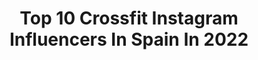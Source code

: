 ---
title: Top 10 Crossfit Instagram Influencers In Spain In 2022
description: >-
  Find top crossfit Instagram influencers in Spain in 2022. Most popular hashtags: #crossfit #travel #naturaleza.
platform: Instagram
hits: 136
text_top: See the top-rated Instagram accounts on inBeat.
text_bottom: inBeat aggregates 136 Instagram influencers like this in Spain for you to contact.
profiles:
  - username: "chamborodriguez"
    fullname: >-
      Salvador Rodríguez de Burgos
    bio: >-
      1989 San Fernando | CADIZ | • Un buen cafe ☕️ • Un lugar que explorar 🌍 • CrossFit 🏋🏼‍♂️ • Salvadorrdb@hotmail.com 📩 📍 Getafe | MADRID | 🇪🇸
    location: "Spain"
    followers: 12800
    engagement: 1275
    commentsToLikes: 0.063549
    id: ck5hgukm64u670i11r19vmbf9
    verified: false
    hashtags: "#igtravel, #traveler, #explore, #iamtraveler"
  - username: "baby__beast"
    fullname: >-
      Crossfit Girl
    bio: >-
      ÚNICA CUENTA 💁🏽‍♀️ Bea para los amigos 🖤 CrossFit 🎁 -10% PROZIS: BABY
    location: "Spain"
    followers: 44198
    engagement: 1441
    commentsToLikes: 0.311872
    id: ck0tvwaagd2df0i1966pjh476
    verified: false
    hashtags: "#workout, #crossfitgirls, #love, #wod"
  - username: "karontte"
    fullname: >-
      Daniel Pardeiro
    bio: >-
      📍Madrid 💪🏼CrossFit 🏋🏻‍♂️Weightlifting 🚵🏼‍♂️Mtb ✈️Travel 🎮videogames 🐶Animals ❌No grindr,scruff or similar.If u see a pic of me there,report
    location: "Spain"
    followers: 27748
    engagement: 814
    commentsToLikes: 0.034107
    id: ckap6khqzg8e80i78nsco9ayv
    verified: false
    hashtags: "#gayman, #gaylife, #gayspandex, #instaguy"
  - username: "jessy__dress"
    fullname: >-
      Jessy
    bio: >-
      👗 FashionBlog 👠 📍 Switzerland 💑 Mom of 3 girls 🏋️‍♀️ Crossfit Girl ✉️ Contact : jessydress1@gmail.com
    location: "Spain"
    followers: 3039
    engagement: 1662
    commentsToLikes: 0.181113
    id: ckap0aoy3pi220i78g0bsz0w8
    verified: false
    hashtags: "#bohemechic, #spain, #zaraaddict, #mallorca"
  - username: "the_world_with_u"
    fullname: >-
      Carlos
    bio: >-
      📌🇪🇸 🐶Thor & me @77feettraining la mejor programación! 📷GoPro lover & CrossFit🏋🏻 Ambassador @nu_bear @wodndone @prozisespana PROZIS CODE10%: THEWORLD
    location: "Spain"
    followers: 46346
    engagement: 329
    commentsToLikes: 0.076648
    id: ck0u6yt653c0h0i19erdtk05i
    verified: false
    hashtags: "#nubear, #photography, #challerpestaple, #2020"
  - username: "hectorenmadrid"
    fullname: >-
      Héctor en Madrid
    bio: >-
      🏠Madrid (Spain) ♊️ Gemini 15/06 🐶🐶Byron & Zeus 🎓Engineer 🏋🏻Crossfitter 🤦🏻‍♂️ Left-handed 🍭T1 Diabetic 💼Fashion Marketing Director
    location: "Spain"
    followers: 136902
    engagement: 627
    commentsToLikes: 0.015501
    id: ck0w611oq6eb70i19nuz6s6l0
    verified: false
    hashtags: "#emsculpt, #maribelyebenes, #mymadrid, #dogsofinstagram"
  - username: "bryanher97"
    fullname: >-
      Bryan Hernández
    bio: >-
      Las Palmas de Gran Canaria, Spain. 🇮🇨 CrossFit 🏋️ ULPGC CAFD 🤸 "Pasos pequeños pero firmes hacen fuerte el camino de un campeón"
    location: "Spain"
    followers: 9774
    engagement: 1122
    commentsToLikes: 0.034734
    id: ck15t9ri0h11k0i198h80eswt
    verified: false
    hashtags: "#mochilaxoomproject, #sorteo, #crossfit, #reebok"
  - username: "mobilla01"
    fullname: >-
      🇪🇸 🄹🄰🅅🄸🄴🅁 🄰🄱🄰🄳 🇪🇸
    bio: >-
      ⭕ Ponferrada (El Bierzo) ⭕ Crossfit Athlete ⭕ Informático y friki ⭕ @wetaca : JAVIERA0861
    location: "Spain"
    followers: 12536
    engagement: 1181
    commentsToLikes: 0.021333
    id: ckap3v7sz4mq30i78d6g9q0vq
    verified: false
    hashtags: "#crossfitter, #instagood, #ponferrada, #elbierzo"
  - username: "fransiela_jimenezg"
    fullname: >-
      Fransiela Jiménez
    bio: >-
      🏋🏻‍♀️ Crossfit athlete 🇲🇽 México | 19 | El que persevera alcanza 🙌🏼💓 💪🏼1x crossfit games athlete 📚 Comercio Internacional
    location: "Spain"
    followers: 22747
    engagement: 843
    commentsToLikes: 0.007922
    id: ck15ul8hqnqc40i19ykbbas2s
    verified: false
    hashtags: "#crossfit, #fitness, #training, #taekwondo"
  - username: "rubenpadillac_"
    fullname: >-
      Rubén Padilla
    bio: >-
      🔹A MAN | A GENTLEMAN | AN ANIMAL🔹 📍 Barcelona, Spain 🌍 Intl. Retail Management 🥑 Healthy Lifestyle 🏋🏼 Crossfitter injured
    location: "Spain"
    followers: 16643
    engagement: 1073
    commentsToLikes: 0.007535
    id: ck5q7ipdo1rjt0i11nnibo8da
    verified: false
    hashtags: ""
---